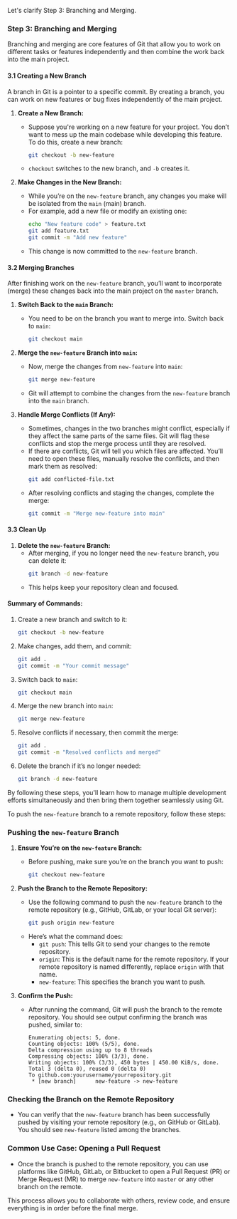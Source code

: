 Let's clarify Step 3: Branching and Merging.

### **Step 3: Branching and Merging**

Branching and merging are core features of Git that allow you to work on different tasks or features independently and then combine the work back into the main project.

#### **3.1 Creating a New Branch**

A branch in Git is a pointer to a specific commit. By creating a branch, you can work on new features or bug fixes independently of the main project.

1. **Create a New Branch:**
   - Suppose you're working on a new feature for your project. You don’t want to mess up the main codebase while developing this feature. To do this, create a new branch:
     ```bash
     git checkout -b new-feature
     ```
   - `checkout` switches to the new branch, and `-b` creates it.

2. **Make Changes in the New Branch:**
   - While you’re on the `new-feature` branch, any changes you make will be isolated from the `main` (main) branch.
   - For example, add a new file or modify an existing one:
     ```bash
     echo "New feature code" > feature.txt
     git add feature.txt
     git commit -m "Add new feature"
     ```
   - This change is now committed to the `new-feature` branch.

#### **3.2 Merging Branches**

After finishing work on the `new-feature` branch, you’ll want to incorporate (merge) these changes back into the main project on the `master` branch.

1. **Switch Back to the `main` Branch:**
   - You need to be on the branch you want to merge into. Switch back to `main`:
     ```bash
     git checkout main
     ```

2. **Merge the `new-feature` Branch into `main`:**
   - Now, merge the changes from `new-feature` into `main`:
     ```bash
     git merge new-feature
     ```
   - Git will attempt to combine the changes from the `new-feature` branch into the `main` branch.

3. **Handle Merge Conflicts (If Any):**
   - Sometimes, changes in the two branches might conflict, especially if they affect the same parts of the same files. Git will flag these conflicts and stop the merge process until they are resolved.
   - If there are conflicts, Git will tell you which files are affected. You’ll need to open these files, manually resolve the conflicts, and then mark them as resolved:
     ```bash
     git add conflicted-file.txt
     ```
   - After resolving conflicts and staging the changes, complete the merge:
     ```bash
     git commit -m "Merge new-feature into main"
     ```

#### **3.3 Clean Up**

1. **Delete the `new-feature` Branch:**
   - After merging, if you no longer need the `new-feature` branch, you can delete it:
     ```bash
     git branch -d new-feature
     ```
   - This helps keep your repository clean and focused.

#### **Summary of Commands:**
1. Create a new branch and switch to it:
   ```bash
   git checkout -b new-feature
   ```
2. Make changes, add them, and commit:
   ```bash
   git add .
   git commit -m "Your commit message"
   ```
3. Switch back to `main`:
   ```bash
   git checkout main
   ```
4. Merge the new branch into `main`:
   ```bash
   git merge new-feature
   ```
5. Resolve conflicts if necessary, then commit the merge:
   ```bash
   git add .
   git commit -m "Resolved conflicts and merged"
   ```
6. Delete the branch if it’s no longer needed:
   ```bash
   git branch -d new-feature
   ```

By following these steps, you'll learn how to manage multiple development efforts simultaneously and then bring them together seamlessly using Git.

To push the `new-feature` branch to a remote repository, follow these steps:

### **Pushing the `new-feature` Branch**

1. **Ensure You’re on the `new-feature` Branch:**
   - Before pushing, make sure you’re on the branch you want to push:
     ```bash
     git checkout new-feature
     ```

2. **Push the Branch to the Remote Repository:**
   - Use the following command to push the `new-feature` branch to the remote repository (e.g., GitHub, GitLab, or your local Git server):
     ```bash
     git push origin new-feature
     ```
   - Here’s what the command does:
     - `git push`: This tells Git to send your changes to the remote repository.
     - `origin`: This is the default name for the remote repository. If your remote repository is named differently, replace `origin` with that name.
     - `new-feature`: This specifies the branch you want to push.

3. **Confirm the Push:**
   - After running the command, Git will push the branch to the remote repository. You should see output confirming the branch was pushed, similar to:
     ```
     Enumerating objects: 5, done.
     Counting objects: 100% (5/5), done.
     Delta compression using up to 8 threads
     Compressing objects: 100% (3/3), done.
     Writing objects: 100% (3/3), 450 bytes | 450.00 KiB/s, done.
     Total 3 (delta 0), reused 0 (delta 0)
     To github.com:yourusername/yourrepository.git
      * [new branch]      new-feature -> new-feature
     ```

### **Checking the Branch on the Remote Repository**

- You can verify that the `new-feature` branch has been successfully pushed by visiting your remote repository (e.g., on GitHub or GitLab). You should see `new-feature` listed among the branches.

### **Common Use Case: Opening a Pull Request**

- Once the branch is pushed to the remote repository, you can use platforms like GitHub, GitLab, or Bitbucket to open a Pull Request (PR) or Merge Request (MR) to merge `new-feature` into `master` or any other branch on the remote.

This process allows you to collaborate with others, review code, and ensure everything is in order before the final merge.
